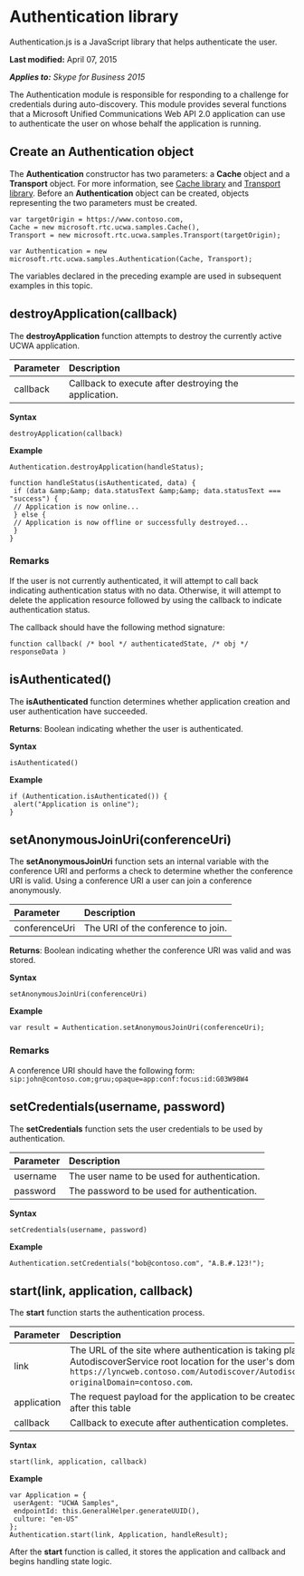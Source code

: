 
# Authentication library
Authentication.js is a JavaScript library that helps authenticate the user.

 **Last modified:** April 07, 2015

 _**Applies to:** Skype for Business 2015_

The Authentication module is responsible for responding to a challenge for credentials during auto-discovery.
This module provides several functions that a Microsoft Unified Communications Web API 2.0 application can use to authenticate the user on whose behalf the application is running.

## Create an Authentication object
<a name="sectionSection0"> </a>

The **Authentication** constructor has two parameters: a **Cache** object and a **Transport** object. For more information, see [Cache library](CacheLibrary.md) and [Transport library](TransportLibrary.md). Before an **Authentication** object can be created, objects representing the two parameters must be created.


```
var targetOrigin = https://www.contoso.com,
Cache = new microsoft.rtc.ucwa.samples.Cache(),
Transport = new microsoft.rtc.ucwa.samples.Transport(targetOrigin);

var Authentication = new microsoft.rtc.ucwa.samples.Authentication(Cache, Transport);
```

The variables declared in the preceding example are used in subsequent examples in this topic.


## destroyApplication(callback)
<a name="sectionSection1"> </a>

The **destroyApplication** function attempts to destroy the currently active UCWA application.



|**Parameter**|**Description**|
|:-----|:-----|
|callback|Callback to execute after destroying the application.|
 **Syntax**




```
destroyApplication(callback)
```

 **Example**




```
Authentication.destroyApplication(handleStatus);

function handleStatus(isAuthenticated, data) {
 if (data &amp;&amp; data.statusText &amp;&amp; data.statusText === "success") {
 // Application is now online...
 } else {
 // Application is now offline or successfully destroyed...
 }
}
```


### Remarks

If the user is not currently authenticated, it will attempt to call back indicating authentication status with no data. Otherwise, it will attempt to delete the application resource followed by using the callback to indicate authentication status.

The callback should have the following method signature:




```
function callback( /* bool */ authenticatedState, /* obj */ responseData )
```


## isAuthenticated()
<a name="sectionSection2"> </a>

The **isAuthenticated** function determines whether application creation and user authentication have succeeded.

 **Returns**: Boolean indicating whether the user is authenticated.

 **Syntax**




```
isAuthenticated()
```

 **Example**




```
if (Authentication.isAuthenticated()) {
 alert("Application is online");
}
```


## setAnonymousJoinUri(conferenceUri)
<a name="sectionSection3"> </a>

The **setAnonymousJoinUri** function sets an internal variable with the conference URI and performs a check to determine whether the conference URI is valid. Using a conference URI a user can join a conference anonymously.



|**Parameter**|**Description**|
|:-----|:-----|
|conferenceUri|The URI of the conference to join.|
 **Returns**: Boolean indicating whether the conference URI was valid and was stored.

 **Syntax**




```
setAnonymousJoinUri(conferenceUri)
```

 **Example**




```
var result = Authentication.setAnonymousJoinUri(conferenceUri);
```


### Remarks

A conference URI should have the following form: `sip:john@contoso.com;gruu;opaque=app:conf:focus:id:G03W98W4`


## setCredentials(username, password)
<a name="sectionSection4"> </a>

The **setCredentials** function sets the user credentials to be used by authentication.



|**Parameter**|**Description**|
|:-----|:-----|
|username|The user name to be used for authentication.|
|password|The password to be used for authentication.|
 **Syntax**




```
setCredentials(username, password)
```

 **Example**




```
Authentication.setCredentials("bob@contoso.com", "A.B.#.123!");
```


## start(link, application, callback)
<a name="sectionSection5"> </a>

The **start** function starts the authentication process.



|**Parameter**|**Description**|
|:-----|:-----|
|link|The URL of the site where authentication is taking place, which is the AutodiscoverService root location for the user's domain, such as `https://lyncweb.contoso.com/Autodiscover/AutodiscoverService.svc/root/oauth/user?originalDomain=contoso.com`.|
|application|The request payload for the application to be created.An example application is shown after this table |
|callback|Callback to execute after authentication completes.|
 **Syntax**




```
start(link, application, callback)
```

 **Example**




```
var Application = {
 userAgent: "UCWA Samples",
 endpointId: this.GeneralHelper.generateUUID(),
 culture: "en-US"
};
Authentication.start(link, Application, handleResult);
```

After the **start** function is called, it stores the application and callback and begins handling state logic.

